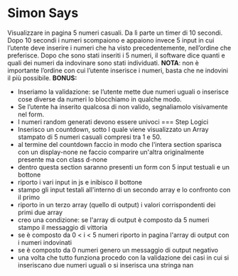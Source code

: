 Simon Says
===
Visualizzare in pagina 5 numeri casuali. Da lì parte un timer di 10 secondi.
Dopo 10 secondi i numeri scompaiono e appaiono invece 5 input in cui l’utente deve inserire i numeri che ha visto precedentemente, nell’ordine che preferisce.
Dopo che sono stati inseriti i 5 numeri, il software dice quanti e quali dei numeri da indovinare sono stati individuati.
**NOTA**: non è importante l’ordine con cui l’utente inserisce i numeri, basta che ne indovini il più possibile.
**BONUS:**
- Inseriamo la validazione: se l’utente mette due numeri uguali o inserisce cose diverse da numeri lo blocchiamo in qualche modo.
- Se l’utente ha inserito qualcosa di non valido, segnaliamolo visivamente nel form.
- I numeri random generati devono essere univoci
===
Step Logici
- Inserisco un countdown, sotto l quale viene visualizzato un Array stampato di 5 numeri casuali compresi tra 1 e 50.
- al termine del countdown faccio in modo che l'intera section sparisca con un display-none ne faccio comparire un'altra originalmente  presente ma con class d-none
- dentro questa section saranno presenti un form con 5 input testuali e un bottone
- riporto i vari input in js e inibisco il bottone
- stampo gli input testali all'interno di un secondo array e lo confronto con il primo
- riporto in un terzo array (quello di output) i valori corrispondenti dei primi due array
- creo una condizione: se l'array di output è composto da 5 numeri stampo il messaggio di vittoria
- se è composto da 0 < i < 5 numeri riporto in pagina l'array di output con i numeri indovinati
- se è composto da 0 numeri genero un messaggio di output negativo
- una volta che tutto funziona procedo con la validazione dei casi in cui si inseriscano due numeri uguali o si inserisca una stringa nan    